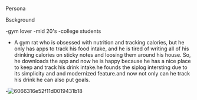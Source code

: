 Persona </b>

Bsckground <div>
-gym lover
-mid 20's 
-college students

- A gym rat who is obsessed with nutrition and tracking calories, but he only has apps to track his food intake, and he is tired of writing all of his drinking calories on sticky notes and loosing them around his house. So, he downloads the app and now he is happy because he has a nice place to keep and track his drink intake.he founds the siplog intersting due to its simplicity and and modernized feature.and now not only can he track his drink he can also put goals.

-![6066316e52f11d0019431b18](https://github.com/Manxi1/SPU_CSC3220_W24_T7_V2/assets/121836436/7f8c3614-a386-4319-b581-8cb309185f9a)

